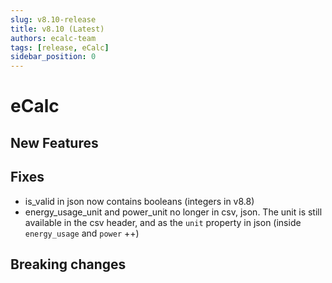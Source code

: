 ```yaml
---
slug: v8.10-release
title: v8.10 (Latest)
authors: ecalc-team
tags: [release, eCalc]
sidebar_position: 0
---
```


# eCalc



## New Features

## Fixes

- is_valid in json now contains booleans (integers in v8.8)
- energy_usage_unit and power_unit no longer in csv, json. The unit is still available in the csv header, and as the `unit` property in json (inside `energy_usage` and `power` ++)

## Breaking changes


